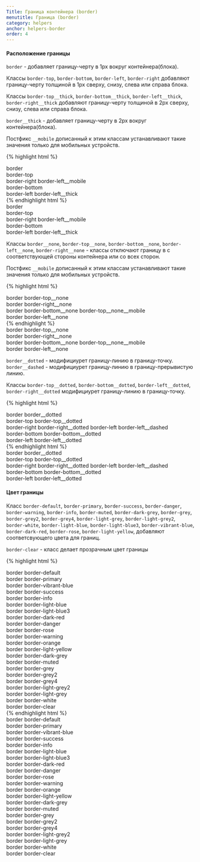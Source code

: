 ```yaml
---
Title: Граница контейнера (border)
menutitle: Граница (border)
category: helpers
anchor: helpers-border
order: 4
---
```


#### Расположение границы

`border` - добавляет границу-черту в 1px вокруг контейнера(блока).


Классы `border-top`, `border-bottom`, `border-left`, `border-right` добавляют границу-черту толщиной в 1px сверху, снизу, слева или справа блока.

Классы `border-top__thick`, `border-bottom__thick`, `border-left__thick`, `border-right__thick` добавляют границу-черту толщиной в 2px сверху, снизу, слева или справа блока.

`border__thick` - добавляет границу-черту в 2px вокруг контейнера(блока).

Постфикс `__mobile` дописанный к этим классам устанавливают такие значения только для мобильных устройств.

{% highlight html %}
  <div class="border">border</div>
  <div class="border-top">border-top</div>
  <div class="border-right border-left__mobile">border-right border-left__mobile</div>
  <div class="border-bottom">border-bottom</div>
  <div class="border-left border-left__thick">border-left border-left__thick</div>
{% endhighlight html %}
<div class="bs-docs-example">
  <div class="mb-10 border">border</div>
  <div class="mb-10 border-top">border-top</div>
  <div class="mb-10 border-right border-left__mobile">border-right border-left__mobile</div>
  <div class="mb-10 border-bottom">border-bottom</div>
  <div class="mb-10 border-left border-left__thick">border-left border-left__thick</div>
</div>

Классы `border__none`, `border-top__none`, `border-bottom__none`, `border-left__none`, `border-right__none` - классы отключают границу в с соответствующей стороны контейнера или со всех сторон.

Постфикс `__mobile` дописанный к этим классам устанавливают такие значения только для мобильных устройств.

{% highlight html %}
  <div class="border border-top__none">border border-top__none</div>
  <div class="border border-right__none">border border-right__none</div>
  <div class="border border-bottom__none border-top__none__mobile">border border-bottom__none border-top__none__mobile</div>
  <div class="border border-left__none">border border-left__none</div>
{% endhighlight %}
<div class="bs-docs-example">
  <div class="mb-10 border border-top__none">border border-top__none</div>
  <div class="mb-10 border border-right__none">border border-right__none</div>
  <div class="mb-10 border border-bottom__none border-top__none__mobile">border border-bottom__none border-top__none__mobile</div>
  <div class="mb-10 border border-left__none">border border-left__none</div>
</div>

`border__dotted` - модифициурет границу-линию в границу-точку.
`border__dashed` - модифициурет границу-линию в границу-прерывистую линию.

Классы `border-top__dotted`, `border-bottom__dotted`, `border-left__dotted`, `border-right__dotted` модифициурет границу-линию в границу-точку.

{% highlight html %}
  <div class="border border__dotted">border border__dotted</div>
  <div class="border-top border-top__dotted">border-top border-top__dotted</div>
  <div class="border-right border-right__dotted border-left border-left__dashed">border-right border-right__dotted border-left border-left__dashed</div>
  <div class="border-bottom border-bottom__dotted">border-bottom border-bottom__dotted</div>
  <div class="border-left border-left__dotted">border-left border-left__dotted</div>
{% endhighlight html %}
<div class="bs-docs-example">
    <div class="mb-10 border border__dotted">border border__dotted</div>
    <div class="mb-10 border-top border-top__dotted">border-top border-top__dotted</div>
    <div class="mb-10 border-right border-right__dotted border-left border-left__dashed">border-right border-right__dotted border-left border-left__dashed</div>
    <div class="mb-10 border-bottom border-bottom__dotted">border-bottom border-bottom__dotted</div>
    <div class="mb-10 border-left border-left__dotted">border-left border-left__dotted</div>
</div>


#### Цвет границы

Класс `border-default`, `border-primary`, `border-success`, `border-danger`, `border-warning`, `border-info`, `border-muted`, `border-dark-grey`, `border-grey`, `border-grey2`, `border-grey4`, `border-light-grey`, `border-light-grey2`, `border-white`, `border-light-blue`, `border-light-blue3`, `border-vibrant-blue`, `border-dark-red`, `border-rose`, `border-light-yellow`, добавляют соответсвующего цвета для границ.

`border-clear` - класс делает прозрачным цвет границы

{% highlight html %}
  <div class="border border-default">border border-default</div>
  <div class="border border-primary">border border-primary</div>
  <div class="border border-vibrant-blue">border border-vibrant-blue</div>
  <div class="border border-success">border border-success</div>
  <div class="border border-info">border border-info</div>
  <div class="border border-light-blue">border border-light-blue</div>
  <div class="border border-light-blue3">border border-light-blue3</div>
  <div class="border border-dark-red">border border-dark-red</div>
  <div class="border border-danger">border border-danger</div>
  <div class="border border-rose">border border-rose</div>
  <div class="border border-warning">border border-warning</div>
  <div class="border border-orange">border border-orange</div>
  <div class="border border-light-yellow">border border-light-yellow</div>
  <div class="border border-dark-grey">border border-dark-grey</div>
  <div class="border border-muted">border border-muted</div>
  <div class="border border-grey">border border-grey</div>
  <div class="border border-grey2">border border-grey2</div>
  <div class="border border-grey4">border border-grey4</div>
  <div class="border border-light-grey2">border border-light-grey2</div>
  <div class="border border-light-grey">border border-light-grey</div>
  <div class="padding-5 bg-grey4"><div class="border border-white">border border-white</div></div>
  <div class="padding-5 bg-grey4"><div class="border border-clear">border border-clear</div></div>
{% endhighlight html %}
<div class="bs-docs-example">
  <div class="mb-10 padding-5 border border-default">border border-default</div>
  <div class="mb-10 padding-5 border border-primary">border border-primary</div>
  <div class="mb-10 padding-5 border border-vibrant-blue">border border-vibrant-blue</div>
  <div class="mb-10 padding-5 border border-success">border border-success</div>
  <div class="mb-10 padding-5 border border-info">border border-info</div>
  <div class="mb-10 padding-5 border border-light-blue">border border-light-blue</div>
  <div class="mb-10 padding-5 border border-light-blue3">border border-light-blue3</div>
  <div class="mb-10 padding-5 border border-dark-red">border border-dark-red</div>
  <div class="mb-10 padding-5 border border-danger">border border-danger</div>
  <div class="mb-10 padding-5 border border-rose">border border-rose</div>
  <div class="mb-10 padding-5 border border-warning">border border-warning</div>
  <div class="mb-10 padding-5 border border-orange">border border-orange</div>
  <div class="mb-10 padding-5 border border-light-yellow">border border-light-yellow</div>
  <div class="mb-10 padding-5 border border-dark-grey">border border-dark-grey</div>
  <div class="mb-10 padding-5 border border-muted">border border-muted</div>
  <div class="mb-10 padding-5 border border-grey">border border-grey</div>
  <div class="mb-10 padding-5 border border-grey2">border border-grey2</div>
  <div class="mb-10 padding-5 border border-grey4">border border-grey4</div>
  <div class="mb-10 padding-5 border border-light-grey2">border border-light-grey2</div>
  <div class="mb-10 padding-5 border border-light-grey">border border-light-grey</div>
  <div class="mb-10 padding-5 bg-grey4"><div class="border border-white">border border-white</div></div>
  <div class="mb-10 padding-5 bg-grey4"><div class="border border-clear">border border-clear</div></div>
</div>
